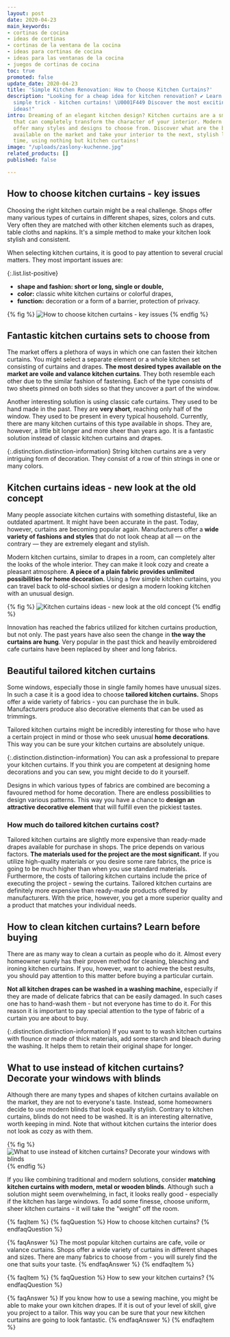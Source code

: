 ```yaml
---
layout: post
date: 2020-04-23
main_keywords:
- cortinas de cocina
- ideas de cortinas
- cortinas de la ventana de la cocina
- ideas para cortinas de cocina
- ideas para las ventanas de la cocina
- juegos de cortinas de cocina
toc: true
promoted: false
update_date: 2020-04-23
title: 'Simple Kitchen Renovation: How to Choose Kitchen Curtains?'
description: "Looking for a cheap idea for kitchen renovation? ✔️ Learn a ridiculously
  simple trick - kitchen curtains! \U0001F449 Discover the most exciting kitchen window
  ideas!"
intro: Dreaming of an elegant kitchen design? Kitchen curtains are a small detail
  that can completely transform the character of your interior. Modern manufacturers
  offer many styles and designs to choose from. Discover what are the best models
  available on the market and take your interior to the next, stylish level in no
  time, using nothing but kitchen curtains!
image: "/uploads/zaslony-kuchenne.jpg"
related_products: []
published: false

---
```

## How to choose kitchen curtains - key issues

Choosing the right kitchen curtain might be a real challenge. Shops offer many various types of curtains in different shapes, sizes, colors and cuts. Very often they are matched with other kitchen elements such as drapes, table cloths and napkins. It's a simple method to make your kitchen look stylish and consistent.

When selecting kitchen curtains, it is good to pay attention to several crucial matters. They most important issues are:

{:.list.list-positive}

* **shape and fashion: short or long, single or double,**
* **color:** classic white kitchen curtains or colorful drapes,
* **function:** decoration or a form of a barrier, protection of privacy.

{% fig %}
![How to choose kitchen curtains - key issues](/uploads/jakie-firanki-wybrac.jpg "How to choose kitchen curtains - key issues")
{% endfig %}

## Fantastic kitchen curtains sets to choose from

The market offers a plethora of ways in which one can fasten their kitchen curtains. You might select a separate element or a whole kitchen set consisting of curtains and drapes. **The most desired types available on the market are voile and valance kitchen curtains**. They both resemble each other due to the similar fashion of fastening. Each of the type consists of two sheets pinned on both sides so that they uncover a part of the window.

Another interesting solution is using classic cafe curtains. They used to be hand made in the past. They are **very short**, reaching only half of the window. They used to be present in every typical household. Currently, there are many kitchen curtains of this type available in shops. They are, however, a little bit longer and more sheer than years ago. It is a fantastic solution instead of classic kitchen curtains and drapes.

{:.distinction.distinction-information}
String kitchen curtains are a very intriguing form of decoration. They consist of a row of thin strings in one or many colors.

## Kitchen curtains ideas - new look at the old concept

Many people associate kitchen curtains with something distasteful, like an outdated apartment. It might have been accurate in the past. Today, however, curtains are becoming popular again. Manufacturers offer a **wide variety of fashions and styles** that do not look cheap at all — on the contrary — they are extremely elegant and stylish.

Modern kitchen curtains, similar to drapes in a room, can completely alter the looks of the whole interior. They can make it look cozy and create a pleasant atmosphere. **A piece of a plain fabric provides unlimited possibilities for home decoration.** Using a few simple kitchen curtains, you can travel back to old-school sixties or design a modern looking kitchen with an unusual design.

{% fig %}
![Kitchen curtains ideas - new look at the old concept](/uploads/zaluzje-kuchenne.jpg "Kitchen curtains ideas - new look at the old concept")
{% endfig %}

Innovation has reached the fabrics utilized for kitchen curtains production, but not only. The past years have also seen the change in **the way the curtains are hung**. Very popular in the past thick and heavily embroidered cafe curtains have been replaced by sheer and long fabrics.

## Beautiful tailored kitchen curtains

Some windows, especially those in single family homes have unusual sizes. In such a case it is a good idea to choose **tailored kitchen curtains.** Shops offer a wide variety of fabrics - you can purchase the in bulk. Manufacturers produce also decorative elements that can be used as trimmings.

Tailored kitchen curtains might be incredibly interesting for those who have a certain project in mind or those who seek unusual **home decorations**. This way you can be sure your kitchen curtains are absolutely unique.

{:.distinction.distinction-information}
You can ask a professional to prepare your kitchen curtains. If you think you are competent at designing home decorations and you can sew, you might decide to do it yourself.

Designs in which various types of fabrics are combined are becoming a favoured method for home decoration. There are endless possibilities to design various patterns. This way you have a chance to **design an attractive decorative element** that will fulfill even the pickiest tastes.

### How much do tailored kitchen curtains cost?

Tailored kitchen curtains are slightly more expensive than ready-made drapes available for purchase in shops. The price depends on various factors. **The materials used for the project are the most significant.** If you utilize high-quality materials or you desire some rare fabrics, the price is going to be much higher than when you use standard materials. Furthermore, the costs of tailoring kitchen curtains include the price of executing the project - sewing the curtains. Tailored kitchen curtains are definitely more expensive than ready-made products offered by manufacturers. With the price, however, you get a more superior quality and a product that matches your individual needs.

## How to clean kitchen curtains? Learn before buying

There are as many way to clean a curtain as people who do it. Almost every homeowner surely has their proven method for cleaning, bleaching and ironing kitchen curtains. If you, however, want to achieve the best results, you should pay attention to this matter before buying a particular curtain.

**Not all kitchen drapes can be washed in a washing machine,** especially if they are made of delicate fabrics that can be easily damaged. In such cases one has to hand-wash them - but not everyone has time to do it. For this reason it is important to pay special attention to the type of fabric of a curtain you are about to buy.

{:.distinction.distinction-information}
If you want to to wash kitchen curtains with flounce or made of thick materials, add some starch and bleach during the washing. It helps them to retain their original shape for longer.

## What to use instead of kitchen curtains? Decorate your windows with blinds

Although there are many types and shapes of kitchen curtains available on the market, they are not to everyone's taste. Instead, some homeowners decide to use modern blinds that look equally stylish. Contrary to kitchen curtains, blinds do not need to be washed. It is an interesting alternative, worth keeping in mind. Note that without kitchen curtains the interior does not look as cozy as with them.

{% fig %}
![What to use instead of kitchen curtains? Decorate your windows with blinds](/uploads/kuchnia-zaluzje1.jpg "What to use instead of kitchen curtains? Decorate your windows with blinds")
{% endfig %}

If you like combining traditional and modern solutions, consider **matching kitchen curtains with modern, metal or wooden blinds**. Although such a solution might seem overwhelming, in fact, it looks really good - especially if the kitchen has large windows. To add some finesse, choose uniform, sheer kitchen curtains - it will take the "weight" off the room.

{% faqItem %}
{% faqQuestion %}
How to choose kitchen curtains?
{% endfaqQuestion %}

{% faqAnswer %}
The most popular kitchen curtains are cafe, voile or valance curtains. Shops offer a wide variety of curtains in different shapes and sizes. There are many fabrics to choose from - you will surely find the one that suits your taste.
{% endfaqAnswer %}
{% endfaqItem %}

{% faqItem %}
{% faqQuestion %}
How to sew your kitchen curtains?
{% endfaqQuestion %}

{% faqAnswer %}
If you know how to use a sewing machine, you might be able to make your own kitchen drapes. If it is out of your level of skill, give you project to a tailor. This way you can be sure that your new kitchen curtains are going to look fantastic.
{% endfaqAnswer %}
{% endfaqItem %}